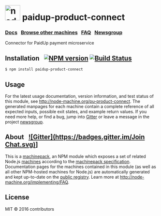 
<h1>
  <a href="http://node-machine.org" title="Node-Machine public registry"><img alt="node-machine logo" title="Node-Machine Project" src="http://node-machine.org/images/machine-anthropomorph-for-white-bg.png" width="50" /></a>
  paidup-product-connect
</h1>

### [Docs](http://node-machine.org/pu-product-connect) &nbsp; [Browse other machines](http://node-machine.org/machinepacks) &nbsp;  [FAQ](http://node-machine.org/implementing/FAQ)  &nbsp;  [Newsgroup](https://groups.google.com/forum/?hl=en#!forum/node-machine)

Connector for PaidUp payment microservice


## Installation &nbsp; [![NPM version](https://badge.fury.io/js/pu-product-connect.svg)](http://badge.fury.io/js/pu-product-connect) [![Build Status](https://travis-ci.org/mikermcneil/pu-product-connect.png?branch=master)](https://travis-ci.org/mikermcneil/pu-product-connect)

```sh
$ npm install paidup-product-connect
```

## Usage

For the latest usage documentation, version information, and test status of this module, see <a href="http://node-machine.org/paidup-product-connect" title="Connector for PaidUp payment microservice (for node.js)">http://node-machine.org/pu-product-connect</a>.  The generated manpages for each machine contain a complete reference of all expected inputs, possible exit states, and example return values.  If you need more help, or find a bug, jump into [Gitter](https://gitter.im/node-machine/general) or leave a message in the project [newsgroup](https://groups.google.com/forum/?hl=en#!forum/node-machine).

## About  &nbsp; [![Gitter](https://badges.gitter.im/Join Chat.svg)](https://gitter.im/node-machine/general?utm_source=badge&utm_medium=badge&utm_campaign=pr-badge&utm_content=badge)]

This is a [machinepack](http://node-machine.org/machinepacks), an NPM module which exposes a set of related Node.js [machines](http://node-machine.org/spec/machine) according to the [machinepack specification](http://node-machine.org/spec/machinepack).
Documentation pages for the machines contained in this module (as well as all other NPM-hosted machines for Node.js) are automatically generated and kept up-to-date on the <a href="http://node-machine.org" title="Public machine registry for Node.js">public registry</a>.
Learn more at <a href="http://node-machine.org/implementing/FAQ" title="Machine Project FAQ (for implementors)">http://node-machine.org/implementing/FAQ</a>.

## License

MIT &copy; 2016 contributors

